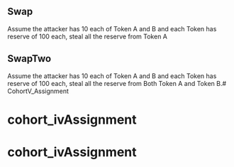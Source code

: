
## Swap
Assume the attacker has 10 each of Token A and B and each Token has reserve of 100 each, steal all the reserve from Token A

## SwapTwo
Assume the attacker has 10 each of Token A and B and each Token has reserve of 100 each, steal all the reserve from Both Token A and Token B.# CohortV_Assignment
# cohort_ivAssignment
# cohort_ivAssignment
